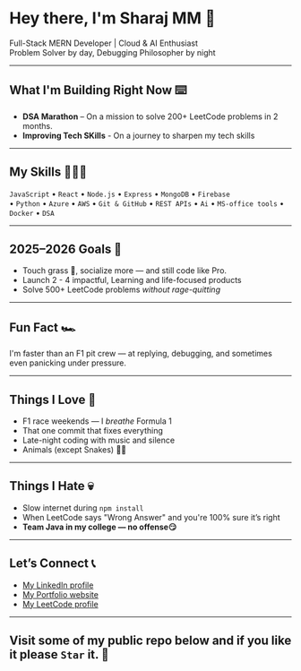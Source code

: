 # Hey there, I'm Sharaj MM 🌝

Full-Stack MERN Developer | Cloud & AI Enthusiast  
Problem Solver by day, Debugging Philosopher by night  

---

## What I'm Building Right Now ⌨️
- **DSA Marathon** – On a mission to solve 200+ LeetCode problems in 2 months.
- **Improving Tech SKills** - On a journey to sharpen my tech skills 
---

## My Skills 👨🏻‍💻
`JavaScript` • `React` • `Node.js` • `Express` • `MongoDB` • `Firebase`  
• `Python` • `Azure` • `AWS` • `Git & GitHub` • `REST APIs` • `Ai` • `MS-office tools` • `Docker` • `DSA`

---

## 2025–2026 Goals 🎯
- Touch grass 🌱, socialize more — and still code like Pro.
- Launch 2 - 4 impactful, Learning and life-focused products  
- Solve 500+ LeetCode problems *without rage-quitting*

---

## Fun Fact 🏎️
I'm faster than an F1 pit crew — at replying, debugging, and sometimes even panicking under pressure. 

---

## Things I Love  🤍
- F1 race weekends — I *breathe* Formula 1    
- That one commit that fixes everything  
- Late-night coding with music and silence
- Animals (except Snakes) 😶‍🌫️

---

## Things I Hate 💀
- Slow internet during `npm install`  
- When LeetCode says "Wrong Answer" and you're 100% sure it’s right  
- **Team Java in my college — no offense😏**

---

## Let’s Connect 📞
- [My LinkedIn profile](https://www.linkedin.com/in/sharajmm/)
- [My Portfolio website](https://sharaj.vercel.app/)
- [My LeetCode profile](https://leetcode.com/u/Sharajmm/)

---

## Visit some of my public repo below and if you like it please `Star` it. 🥹
